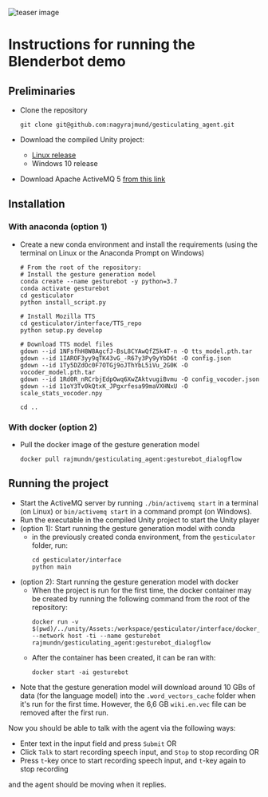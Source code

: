 ![teaser image](https://i.imgur.com/feoihA2.png)

# Instructions for running the Blenderbot demo
## Preliminaries
- Clone the repository
  ```
  git clone git@github.com:nagyrajmund/gesticulating_agent.git
  ```
- Download the compiled Unity project:
  - [Linux release](https://drive.google.com/file/d/1DiB-nebwuzdIa5delYZK7J-cMlUhPMeX/view?usp=sharing)
  - Windows 10 release

- Download Apache ActiveMQ 5 [from this link](http://activemq.apache.org/components/classic/download/)

## Installation
### With anaconda (option 1)
- Create a new conda environment and install the requirements (using the terminal on Linux or the Anaconda Prompt on Windows)
  ```
  # From the root of the repository:
  # Install the gesture generation model
  conda create --name gesturebot -y python=3.7
  conda activate gesturebot
  cd gesticulator
  python install_script.py
  
  # Install Mozilla TTS
  cd gesticulator/interface/TTS_repo
  python setup.py develop
  
  # Download TTS model files
  gdown --id 1NFsfhH8W8AgcfJ-BsL8CYAwQfZ5k4T-n -O tts_model.pth.tar
  gdown --id 1IAROF3yy9qTK43vG_-R67y3Py9yYbD6t -O config.json
  gdown --id 1Ty5DZdOc0F7OTGj9oJThYbL5iVu_2G0K -O vocoder_model.pth.tar
  gdown --id 1Rd0R_nRCrbjEdpOwq6XwZAktvugiBvmu -O config_vocoder.json
  gdown --id 11oY3Tv0kQtxK_JPgxrfesa99maVXHNxU -O scale_stats_vocoder.npy

  cd ..
  ```

### With docker (option 2)
- Pull the docker image of the gesture generation model
  ```
  docker pull rajmundn/gesticulating_agent:gesturebot_dialogflow
  ```

## Running the project
- Start the ActiveMQ server by running `./bin/activemq start` in a terminal (on Linux) or `bin/activemq start` in a command prompt (on Windows).
- Run the executable in the compiled Unity project to start the Unity player
- (option 1): Start running the gesture generation model with conda
  - in the previously created conda environment, from the `gesticulator` folder, run:
    ```
    cd gesticulator/interface
    python main
    ```
- (option 2): Start running the gesture generation model with docker
  - When the project is run for the first time, the docker container may be created by running the following command from the root of the repository:
    ```
    docker run -v $(pwd)/../unity/Assets:/workspace/gesticulator/interface/docker_volume --network host -ti --name gesturebot rajmundn/gesticulating_agent:gesturebot_dialogflow
    ```
  - After the container has been created, it can be ran with:
    ```
    docker start -ai gesturebot
    ```
- Note that the gesture generation model will download around 10 GBs of data (for the language model) into the `.word_vectors_cache` folder when it's run for the first time. However, the 6,6 GB `wiki.en.vec` file can be removed after the first run.

Now you should be able to talk with the agent via the following ways:
  - Enter text in the input field and press `Submit` OR
  - Click `Talk` to start recording speech input, and `Stop` to stop recording OR
  - Press `t`-key once to start recording speech input, and `t`-key again to stop recording

and the agent should be moving when it replies.
